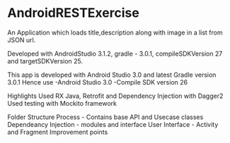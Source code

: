 # AndroidRESTExercise

An Application which loads title,description along with image in a list from JSON url.

Developed with AndroidStudio 3.1.2, gradle - 3.0.1, compileSDKVersion 27 and targetSDKVersion 25.

This app is developed with Android Studio 3.0 and latest Gradle version 3.0.1 Hence use -Android Studio 3.0 -Compile SDK version 26

Highlights
Used RX Java, Retrofit and Dependency Injection with Dagger2 Used testing with Mockito framework

Folder Structure
Process - Contains base API and Usecase classes 
Dependeancy Injection - modules and interface 
User Interface - Activity and Fragment Improvement points
